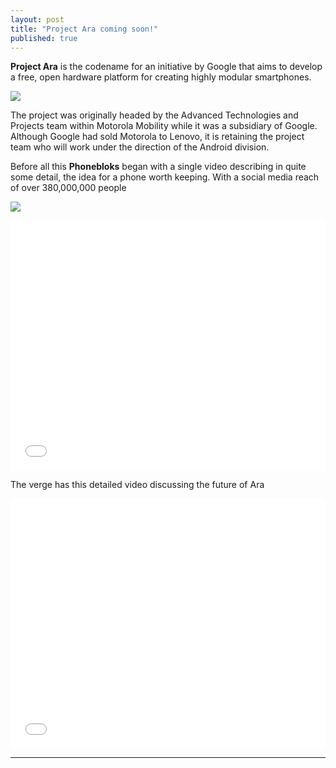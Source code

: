 ```yaml
---
layout: post
title: "Project Ara coming soon!"
published: true
---
```


**Project Ara** is the codename for an initiative by Google that aims to develop a free, open hardware platform for creating highly modular smartphones.

![](https://lh4.googleusercontent.com/-RI3MNmfrymU/VEQPEK-hqvI/AAAAAAAAD-M/pgjX92fXmMA/w650-h365-no/Project-ara.jpg)

The project was originally headed by the Advanced Technologies and Projects team within Motorola Mobility while it was a subsidiary of Google. Although Google had sold Motorola to Lenovo, it is retaining the project team who will work under the direction of the Android division.




Before all this **Phonebloks** began with a single video describing in quite some detail, the idea for a phone worth keeping. With a social media reach of over 380,000,000 people

![](https://lh3.googleusercontent.com/-vu6XePF9Ox4/VEQPEICnMQI/AAAAAAAAD-Q/gDcOZ0Zjmiw/w1042-h586-no/Project-ara2.jpg)


<iframe width="100%" height="400" src="//www.youtube.com/embed/4KmewIC-eV4" frameborder="0" allowfullscreen></iframe>

The verge has this detailed video discussing the future of Ara

<iframe width="100%" height="400" src="//www.youtube.com/embed/PQqudiUdGuo" frameborder="0" allowfullscreen></iframe>


---------------
